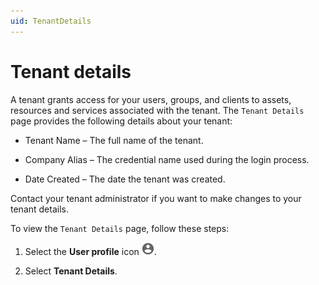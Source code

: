```yaml
---
uid: TenantDetails
---
```


# Tenant details

A tenant grants access for your users, groups, and clients to assets, resources and services associated with the tenant. The `Tenant Details` page provides the following details about your tenant:

- Tenant Name – The full name of the tenant.

- Company Alias – The credential name used during the login process.

- Date Created – The date the tenant was created.

Contact your tenant administrator if you want to make changes to your tenant details.

To view the `Tenant Details` page, follow these steps:

1. Select the **User profile** icon ![Card view](images/profile-icon.png).

2. Select **Tenant Details**.
